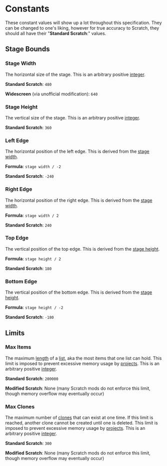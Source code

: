 # Constants

These constant values will show up a lot throughout this specification. They can be changed to one's liking, however for true accuracy to Scratch, they should all have their "**Standard Scratch**:" values.

## Stage Bounds

### Stage Width

The horizontal size of the stage. This is an arbitrary positive [integer](#integer).

**Standard Scratch**: `480`

**Widescreen** (via unofficial modification): `640`

### Stage Height

The vertical size of the stage. This is an arbitrary positive [integer](#integer).

**Standard Scratch**: `360`

### Left Edge

The horizontal position of the left edge. This is derived from the [stage width](#stage-width).

**Formula**: `stage width / -2`

**Standard Scratch**: `-240`

### Right Edge

The horizontal position of the right edge. This is derived from the [stage width](#stage-width).

**Formula**: `stage width / 2`

**Standard Scratch**: `240`

### Top Edge

The vertical position of the top edge. This is derived from the [stage height](#stage-height).

**Formula**: `stage height / 2`

**Standard Scratch**: `180`

### Bottom Edge

The vertical position of the bottom edge. This is derived from the [stage height](#stage-height).

**Formula**: `stage height / -2`

**Standard Scratch**: `-180`

## Limits

### Max Items

The maximum [length](#length) of a [list](#list), aka the most items that one list can hold. This limit is imposed to prevent excessive memory usage by [projects](#project). This is an arbitrary positive [integer](#integer).

**Standard Scratch**: `200000`

**Modified Scratch**: None (many Scratch mods do not enforce this limit, though memory overflow may eventually occur)

### Max Clones

The maximum number of [clones](#clone) that can exist at one time. If this limit is reached, another clone cannot be created until one is deleted. This limit is imposed to prevent excessive memory usage by [projects](#project). This is an arbitrary positive [integer](#integer).

**Standard Scratch**: `300`

**Modified Scratch**: None (many Scratch mods do not enforce this limit, though memory overflow may eventually occur)
